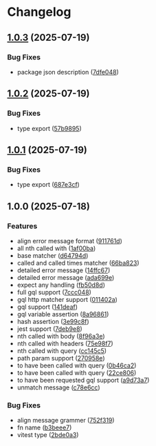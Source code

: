 # Changelog

## [1.0.3](https://github.com/marklai1998/msw-request-assertions/compare/v1.0.2...v1.0.3) (2025-07-19)


### Bug Fixes

* package json description ([7dfe048](https://github.com/marklai1998/msw-request-assertions/commit/7dfe048f3ce96c47b9d50fe21457856461ce3b02))

## [1.0.2](https://github.com/marklai1998/msw-request-assertions/compare/v1.0.1...v1.0.2) (2025-07-19)


### Bug Fixes

* type export ([57b9895](https://github.com/marklai1998/msw-request-assertions/commit/57b9895b5b8f834745502caffc03d4fb16df9057))

## [1.0.1](https://github.com/marklai1998/msw-request-assertions/compare/v1.0.0...v1.0.1) (2025-07-19)


### Bug Fixes

* type export ([687e3cf](https://github.com/marklai1998/msw-request-assertions/commit/687e3cfc4ef4975b41821dc49aa62741ea911d51))

## 1.0.0 (2025-07-18)


### Features

* align error message format ([911761d](https://github.com/marklai1998/msw-request-assertion/commit/911761d704f6af7f160bb84b3c077f43639f3c8c))
* all nth called with ([1af00ba](https://github.com/marklai1998/msw-request-assertion/commit/1af00ba964da25529fd382e4fa26af2bd2bde928))
* base matcher ([d64794d](https://github.com/marklai1998/msw-request-assertion/commit/d64794d89e41ee99b49b7ee31c92af3a579ccdfc))
* called and called times matcher ([66ba823](https://github.com/marklai1998/msw-request-assertion/commit/66ba8235b436cdcbfdac0539dbb45e233b090441))
* detailed error message ([14ffc67](https://github.com/marklai1998/msw-request-assertion/commit/14ffc67a8746db86f48cc29fe761531227a91065))
* detailed error message ([ada699e](https://github.com/marklai1998/msw-request-assertion/commit/ada699e8e5c96b6b0cf2c6daf839ce1a7c91c1b6))
* expect any handling ([fb50d8d](https://github.com/marklai1998/msw-request-assertion/commit/fb50d8dec785a1c1a7c3104dee004020f4a85bc9))
* full gql support ([7ccc048](https://github.com/marklai1998/msw-request-assertion/commit/7ccc048a8a195e91c9a4f651f6c812fa6f0ad300))
* gql http matcher support ([011402a](https://github.com/marklai1998/msw-request-assertion/commit/011402ad2c34a4f4a0e9467a51c41f2eb6f9a32e))
* gql support ([141deaf](https://github.com/marklai1998/msw-request-assertion/commit/141deaf99cc40dbf91529a14730cc6bd9597cac9))
* gql variable assertion ([8a96861](https://github.com/marklai1998/msw-request-assertion/commit/8a9686175b23e459c05d9a460b155ce923aef8a7))
* hash assertion ([3e99c8f](https://github.com/marklai1998/msw-request-assertion/commit/3e99c8f4f5b3d1d50f2869d6697759eef5520801))
* jest support ([7deb9e8](https://github.com/marklai1998/msw-request-assertion/commit/7deb9e8e63f28e17d9cfe3a5631a654d38c8c45e))
* nth called with body ([8f96a3e](https://github.com/marklai1998/msw-request-assertion/commit/8f96a3e3c326cb238e0f55b686d963e9d2d18a2e))
* nth called with headers ([75e98f7](https://github.com/marklai1998/msw-request-assertion/commit/75e98f7f5e7c6112e4df7f469d6fa9c54c593f6d))
* nth called with query ([cc145c5](https://github.com/marklai1998/msw-request-assertion/commit/cc145c5f5ac7a9799413c58d16d2ba44065b5be4))
* path param support ([270958e](https://github.com/marklai1998/msw-request-assertion/commit/270958ec18f77667cd9827f198a644af32ae9d72))
* to have been called with query ([0b46ca2](https://github.com/marklai1998/msw-request-assertion/commit/0b46ca2129982e14d2f1891d96a7a803bfcd7b17))
* to have been called with query ([22ce806](https://github.com/marklai1998/msw-request-assertion/commit/22ce8068c1939055650ff77a9f8f6de09e07b21f))
* to have been requested gql support ([a9d73a7](https://github.com/marklai1998/msw-request-assertion/commit/a9d73a71ca6804ba6a64e9e27819b28ee73fa8ac))
* unmatch message ([c78e6cc](https://github.com/marklai1998/msw-request-assertion/commit/c78e6cc28ce921d987325c535f330929e7173782))


### Bug Fixes

* align message grammer ([752f319](https://github.com/marklai1998/msw-request-assertion/commit/752f319b638b070ff0c24f8e57802b527a39245c))
* fn name ([b3beee7](https://github.com/marklai1998/msw-request-assertion/commit/b3beee776510fd633c8c6fdf50609df5b1bada43))
* vitest type ([2bde0a3](https://github.com/marklai1998/msw-request-assertion/commit/2bde0a3a83c72ab695cf8d93f90e1299cd1642af))
